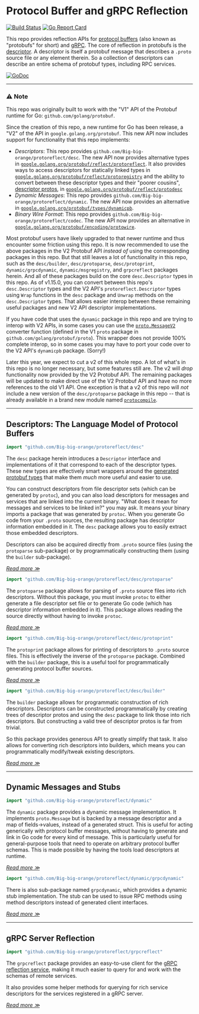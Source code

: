 # Protocol Buffer and gRPC Reflection
[![Build Status](https://circleci.com/gh/jhump/protoreflect/tree/main.svg?style=svg)](https://circleci.com/gh/jhump/protoreflect/tree/main)
[![Go Report Card](https://goreportcard.com/badge/github.com/Big-big-orange/protoreflect)](https://goreportcard.com/report/github.com/Big-big-orange/protoreflect)

This repo provides reflection APIs for [protocol buffers](https://developers.google.com/protocol-buffers/) (also known as "protobufs" for short)
and [gRPC](https://grpc.io/). The core of reflection in protobufs is the
[descriptor](https://github.com/google/protobuf/blob/199d82fde1734ab5bc931cd0de93309e50cd7ab9/src/google/protobuf/descriptor.proto).
A descriptor is itself a protobuf message that describes a `.proto` source file or any element
therein. So a collection of descriptors can describe an entire schema of protobuf types, including
RPC services.

[![GoDoc](https://godoc.org/github.com/Big-big-orange/protoreflect?status.svg)](https://godoc.org/github.com/Big-big-orange/protoreflect)

----

### ⚠️ Note

This repo was originally built to work with the "V1" API of the Protobuf runtime for Go: `github.com/golang/protobuf`.

Since the creation of this repo, a new runtime for Go has been release, a "V2" of the API in `google.golang.org/protobuf`. This new API now includes support for functionality that this repo implements:
  * _Descriptors_: This repo provides `github.com/Big-big-orange/protoreflect/desc`. The new API now provides alternative types in [`google.golang.org/protobuf/reflect/protoreflect`](https://pkg.go.dev/google.golang.org/protobuf/reflect/protoreflect). It also provides ways to access descriptors for statically linked types in [`google.golang.org/protobuf/reflect/protoregistry`](https://pkg.go.dev/google.golang.org/protobuf/reflect/protoregistry) and the ability to convert between these descriptor types and their "poorer cousins", [descriptor protos](https://pkg.go.dev/google.golang.org/protobuf/types/descriptorpb), in [`google.golang.org/protobuf/reflect/protodesc`](https://pkg.go.dev/google.golang.org/protobuf/reflect/protodesc)
  * _Dynamic Messages_: This repo provides `github.com/Big-big-orange/protoreflect/dynamic`. The new API now provides an alternative in [`google.golang.org/protobuf/types/dynamicpb`](https://pkg.go.dev/google.golang.org/protobuf/types/dynamicpb).
  * _Binary Wire Format_: This repo provides `github.com/Big-big-orange/protoreflect/codec`. The new API now provides an alternative in [`google.golang.org/protobuf/encoding/protowire`](https://pkg.go.dev/google.golang.org/protobuf/encoding/protowire).

Most protobuf users have likely upgraded to that newer runtime and thus encounter some friction using this repo. It is now recommended to use the above packages in the V2 Protobuf API _instead of_ using the corresponding packages in this repo. But that still leaves a lot of functionality in this repo, such as the `desc/builder`, `desc/protoparse`, `desc/protoprint`, `dynamic/grpcdynamic`, `dynamic/msgregistry`, and `grpcreflect` packages herein. And all of these packages build on the core `desc.Descriptor` types in this repo. As of v1.15.0, you can convert between this repo's `desc.Descriptor` types and the V2 API's `protoreflect.Descriptor` types using `Wrap` functions in the `desc` package and `Unwrap` methods on the `desc.Descriptor` types. That allows easier interop between these remaining useful packages and new V2 API descriptor implementations.

If you have code that uses the `dynamic` package in this repo and are trying to interop with V2 APIs, in some cases you can use the [`proto.MessageV2`](https://pkg.go.dev/github.com/golang/protobuf/proto#MessageV2) converter function (defined in the V1 `proto` package in `github.com/golang/protobuf/proto`). This wrapper does not provide 100% complete interop, so in some cases you may have to port your code over to the V2 API's `dynamicpb` package. (Sorry!)

Later this year, we expect to cut a v2 of this whole repo. A lot of what's in this repo is no longer necessary, but some features still are. The v2 will _drop_ functionality now provided by the V2 Protobuf API. The remaining packages will be updated to make direct use of the V2 Protobuf API and have no more references to the old V1 API. One exception is that a v2 of this repo will _not_ include a new version of the `desc/protoparse` package in this repo -- that is already available in a brand new module named [`protocompile`](https://pkg.go.dev/github.com/bufbuild/protocompile).

----
## Descriptors: The Language Model of Protocol Buffers

```go
import "github.com/Big-big-orange/protoreflect/desc"
```

The `desc` package herein introduces a `Descriptor` interface and implementations of it that
correspond to each of the descriptor types. These new types are effectively smart wrappers around
the [generated protobuf types](https://github.com/golang/protobuf/blob/master/protoc-gen-go/descriptor/descriptor.pb.go)
that make them *much* more useful and easier to use.

You can construct descriptors from file descriptor sets (which can be generated by `protoc`), and
you can also load descriptors for messages and services that are linked into the current binary.
"What does it mean for messages and services to be linked in?" you may ask. It means your binary
imports a package that was generated by `protoc`. When you generate Go code from your `.proto`
sources, the resulting package has descriptor information embedded in it. The `desc` package allows
you to easily extract those embedded descriptors.

Descriptors can also be acquired directly from `.proto` source files (using the `protoparse` sub-package)
or by programmatically constructing them (using the `builder` sub-package).

*[Read more ≫](https://godoc.org/github.com/Big-big-orange/protoreflect/desc)*

```go
import "github.com/Big-big-orange/protoreflect/desc/protoparse"
```

The `protoparse` package allows for parsing of `.proto` source files into rich descriptors. Without
this package, you must invoke `protoc` to either generate a file descriptor set file or to generate
Go code (which has descriptor information embedded in it). This package allows reading the source
directly without having to invoke `protoc`.

*[Read more ≫](https://godoc.org/github.com/Big-big-orange/protoreflect/desc/protoparse)*

```go
import "github.com/Big-big-orange/protoreflect/desc/protoprint"
```

The `protoprint` package allows for printing of descriptors to `.proto` source files. This is
effectively the inverse of the `protoparse` package. Combined with the `builder` package, this
is a useful tool for programmatically generating protocol buffer sources.

*[Read more ≫](https://godoc.org/github.com/Big-big-orange/protoreflect/desc/protoprint)*

```go
import "github.com/Big-big-orange/protoreflect/desc/builder"
```

The `builder` package allows for programmatic construction of rich descriptors. Descriptors can
be constructed programmatically by creating trees of descriptor protos and using the `desc` package
to link those into rich descriptors. But constructing a valid tree of descriptor protos is far from
trivial.

So this package provides generous API to greatly simplify that task. It also allows for converting
rich descriptors into builders, which means you can programmatically modify/tweak existing
descriptors.

*[Read more ≫](https://godoc.org/github.com/Big-big-orange/protoreflect/desc/builder)*

----
## Dynamic Messages and Stubs

```go
import "github.com/Big-big-orange/protoreflect/dynamic"
```

The `dynamic` package provides a dynamic message implementation. It implements `proto.Message` but
is backed by a message descriptor and a map of fields->values, instead of a generated struct. This
is useful for acting generically with protocol buffer messages, without having to generate and link
in Go code for every kind of message. This is particularly useful for general-purpose tools that
need to operate on arbitrary protocol buffer schemas. This is made possible by having the tools load
descriptors at runtime.

*[Read more ≫](https://godoc.org/github.com/Big-big-orange/protoreflect/dynamic)*

```go
import "github.com/Big-big-orange/protoreflect/dynamic/grpcdynamic"
```

There is also sub-package named `grpcdynamic`, which provides a dynamic stub implementation. The stub can
be used to issue RPC methods using method descriptors instead of generated client interfaces.

*[Read more ≫](https://godoc.org/github.com/Big-big-orange/protoreflect/dynamic/grpcdynamic)*

----
## gRPC Server Reflection

```go
import "github.com/Big-big-orange/protoreflect/grpcreflect"
```

The `grpcreflect` package provides an easy-to-use client for the
[gRPC reflection service](https://github.com/grpc/grpc-go/blob/6bd4f6eb1ea9d81d1209494242554dcde44429a4/reflection/grpc_reflection_v1alpha/reflection.proto#L36),
making it much easier to query for and work with the schemas of remote services.

It also provides some helper methods for querying for rich service descriptors for the
services registered in a gRPC server.

*[Read more ≫](https://godoc.org/github.com/Big-big-orange/protoreflect/grpcreflect)*
